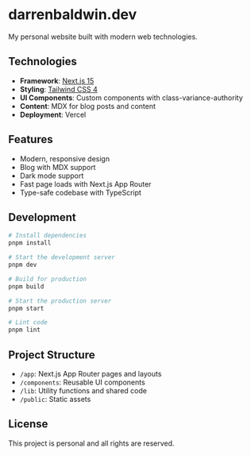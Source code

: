 # darrenbaldwin.dev

My personal website built with modern web technologies.

## Technologies

- **Framework**: [Next.js 15](https://nextjs.org/)
- **Styling**: [Tailwind CSS 4](https://tailwindcss.com/)
- **UI Components**: Custom components with class-variance-authority
- **Content**: MDX for blog posts and content
- **Deployment**: Vercel

## Features

- Modern, responsive design
- Blog with MDX support
- Dark mode support
- Fast page loads with Next.js App Router
- Type-safe codebase with TypeScript

## Development

```bash
# Install dependencies
pnpm install

# Start the development server
pnpm dev

# Build for production
pnpm build

# Start the production server
pnpm start

# Lint code
pnpm lint
```

## Project Structure

- `/app`: Next.js App Router pages and layouts
- `/components`: Reusable UI components
- `/lib`: Utility functions and shared code
- `/public`: Static assets

## License

This project is personal and all rights are reserved.